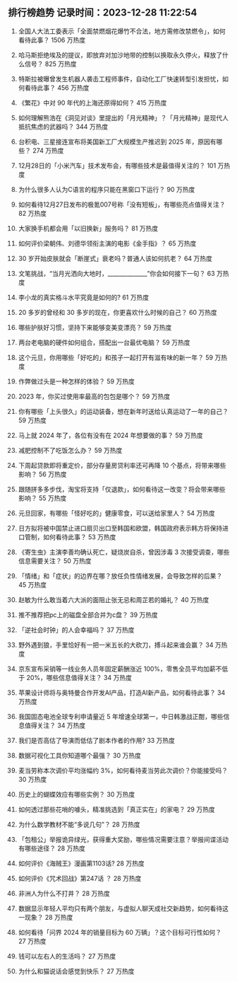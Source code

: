 
## 排行榜趋势 记录时间：2023-12-28 11:22:54
  
  1. 全国人大法工委表示「全面禁燃烟花爆竹不合法，地方需修改禁燃令」，如何看待此事？ 1506 万热度
    
  2. 哈马斯拒绝埃及的提议，即放弃对加沙地带的控制以换取永久停火，释放了什么信号？ 825 万热度
    
  3. 特斯拉被曝曾发生机器人袭击工程师事件，自动化工厂快速转型引发担忧，如何看待此事？ 456 万热度
    
  4. 《繁花》中对 90 年代的上海还原得如何？ 415 万热度
    
  5. 如何理解熊浩在《洞见对谈》里提出的「月光精神」？「月光精神」是现代人抵抗焦虑的武器吗？ 344 万热度
    
  6. 台积电、三星接连宣布将美国新工厂大规模生产推迟到 2025 年，原因有哪些？ 274 万热度
    
  7. 12月28日的「小米汽车」技术发布会，有哪些技术是最值得关注的？ 101 万热度
    
  8. 为什么很多人认为C语言的程序只能在黑窗口下运行？ 90 万热度
    
  9. 如何看待12月27日发布的极氪007号称「没有短板」，有哪些亮点值得关注？ 82 万热度
    
  10. 大家换手机都会用「以旧换新」服务吗？ 81 万热度
    
  11. 如何评价梁朝伟、刘德华领衔主演的电影《金手指》？ 65 万热度
    
  12. 30 岁开始皮肤就会「断崖式」衰老吗？普通人该如何抗老？ 64 万热度
    
  13. 文笔挑战，“当月光洒向大地时，______________”你会如何接下一句？ 63 万热度
    
  14. 李小龙的真实格斗水平究竟是如何的? 61 万热度
    
  15. 20 多岁的曾经和 30 多岁的现在，你更喜欢什么时候的自己？ 60 万热度
    
  16. 哪些护肤好习惯，坚持下来能够变美变漂亮？ 59 万热度
    
  17. 两台老电脑的硬件如何组合，搭配出一台最优电脑？ 59 万热度
    
  18. 这个元旦，你用哪些「好吃的」和孩子一起打开有滋有味的新一年？ 59 万热度
    
  19. 作弊做过头是一种怎样的体验？ 59 万热度
    
  20. 2023 年，你买过使用率最高的包包是哪个？ 59 万热度
    
  21. 你有哪些「上头很久」的运动装备，想在新年时送给认真运动了一年的自己？ 59 万热度
    
  22. 马上就 2024 年了，各位有没有在 2024 年想要做的事？ 59 万热度
    
  23. 减肥控制不了吃饭怎么办？ 59 万热度
    
  24. 下周起贷款即将重定价，部分存量房贷利率还可再降 10 个基点，将带来哪些影响？ 56 万热度
    
  25. 跟随拼多多步伐，淘宝将支持「仅退款」，如何看待这一改变？将会带来哪些影响？ 55 万热度
    
  26. 元旦回家，有哪些「怪好吃的」健康零食，可以送给家里人？ 54 万热度
    
  27. 日方拟将被中国禁止进口扇贝出口至韩国和欧盟，韩国政府表示韩方将保持进口管制，如何看待此事？ 53 万热度
    
  28. 《寄生虫》主演李善均确认死亡，疑烧炭自杀，曾因涉毒 3 次接受调查，哪些信息需要关注？ 50 万热度
    
  29. 「情绪」和「症状」的边界在哪？放任负性情绪发展，会导致怎样的后果？ 45 万热度
    
  30. 赵敏为什么敢当着六大派的面阻止张无忌和周芷若的婚礼？ 40 万热度
    
  31. 推不推荐把pc上的磁盘全部合并为c盘？ 39 万热度
    
  32. 「逆社会时钟」的人会幸福吗？ 37 万热度
    
  33. 野外遇到狼，手里恰好有一把一米五长的大砍刀，搏斗起来谁会赢？ 34 万热度
    
  34. 京东宣布采销等一线业务人员年固定薪酬涨近 100%，零售全员平均加薪不低于 20%，哪些信息值得关注？ 34 万热度
    
  35. 苹果设计师将与奥特曼合作开发AI产品，打造AI新产品，如何看待此事？ 34 万热度
    
  36. 我国固态电池全球专利申请量近 5 年增速全球第一，中日韩激战正酣，哪些信息值得关注？ 34 万热度
    
  37. 我们是否高估了导演而低估了剧本作者的作用? 33 万热度
    
  38. 数据可视化工具你知道哪个最强？ 30 万热度
    
  39. 麦当劳称本次调价平均涨幅约 3%，如何看待麦当劳此次调价？你能接受吗？ 30 万热度
    
  40. 历史上的蝴蝶效应有哪些实例？ 30 万热度
    
  41. 如何透过那些花哨的噱头，精准挑选到「真正实在」的家电？ 29 万热度
    
  42. 为什么数学教材不能“多说几句”？ 28 万热度
    
  43. 「包租公」举报诡异绿光，获得重大奖励，哪些情况需要注意？举报间谍活动有哪些途径？ 28 万热度
    
  44. 如何评价《海贼王》漫画第1103话? 28 万热度
    
  45. 如何评价《咒术回战》第247话 ？ 28 万热度
    
  46. 非洲人为什么不打井？ 28 万热度
    
  47. 数据显示年轻人平均只有两个朋友，与虚拟人聊天成社交新趋势，如何看待这一现象？ 28 万热度
    
  48. 如何看待「问界 2024 年的销量目标为 60 万辆」？这个目标可行性如何？ 27 万热度
    
  49. 钱可以左右人的生活吗？ 27 万热度
    
  50. 为什么和猫说话会感觉到快乐？ 27 万热度
    